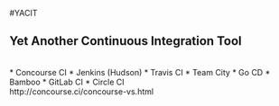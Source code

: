 #YACIT

## Yet Another Continuous Integration Tool  

<br>
* Concourse CI    <!-- .element: class="fragment" -->
* Jenkins (Hudson)  
* Travis CI         
* Team City         
* Go CD             
* Bamboo            
* GitLab CI         
* Circle CI

<aside class="notes">
http://concourse.ci/concourse-vs.html
</aside>
